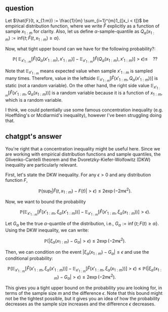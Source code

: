 ## question
Let $\hat{F}(t, x_{1:m}) := \frac{1}{m} \sum_{i=1}^{m}1_{[x_i < t]}$ be empirical distribution function, where we write $\hat{F}$ explicitly as a function of sample $x_{1:m}$ for clarity.
Also, let us define $\alpha$-sample-quantile as $Q_{\alpha}(x_{1:m}):= \mathrm{inf}\left\{ t; \hat{F}(t, x_{1:m}) \geq \alpha \right\}$.

Now, what tight upper bound can we have for the following probability?:

$$ \mathbb{P}(\; \mathbb{E}_{x'_{1:m}}[\hat{F}(Q_{\alpha}(x'_{1:m}), x'_{1:m})] \;-\; \mathbb{E}_{x'_{1:m}}[\hat{F}(Q_{\alpha}(x_{1:m}), x'_{1:m})] > \epsilon) \leq \quad ??$$

Note that $\mathbb{E}_{x'_{1:m}}$ means expected value when sample $x'_{1:m}$ is sampled many times. Therefore, value in the leftside $\mathbb{E}_{x'_{1:m}}[\hat{F}(x'_{1:m}, Q_{\alpha}(x'_{1:m}))]$ is static (not a random variable). On the other hand, the right side value $\mathbb{E}_{x'_{1:m}}[\hat{F}(x'_{1:m}, Q_{\alpha}(x_{1:m}))]$ is a random variable because it is a function of $x_{1:m}$, which is a random variable.

I think, we could potentially use some famous concentration inequality (e.g. Hoeffding's or Mcdiarmid's inequality), however I've been struggling doing that.


## chatgpt's answer
You're right that a concentration inequality might be useful here. Since we are working with empirical distribution functions and sample quantiles, the Glivenko-Cantelli theorem and the Dvoretzky-Kiefer-Wolfowitz (DKW) inequality are particularly relevant.

First, let's state the DKW inequality. For any $\epsilon > 0$ and any distribution function $F$,

$$
\mathbb{P}\left( \sup_{t} |\hat{F}(t, x_{1:m}) - F(t)| > \epsilon \right) \leq 2 \exp(-2m\epsilon^2).
$$

Now, we want to bound the probability

$$
\mathbb{P}\left( \mathbb{E}_{x'_{1:m}}[\hat{F}(x'_{1:m}, \xi_{\alpha}(x'_{1:m}))] - \mathbb{E}_{x'_{1:m}}[\hat{F}(x'_{1:m}, \xi_{\alpha}(x_{1:m}))] > \epsilon \right).
$$

Let $G_\alpha$ be the true $\alpha$-quantile of the distribution, i.e., $G_\alpha := \inf\{t; F(t) \geq \alpha\}$. Using the DKW inequality, we can write:

$$
\mathbb{P}\left(\left|\xi_\alpha(x_{1:m}) - G_\alpha\right| > \epsilon\right) \leq 2\exp(-2m\epsilon^2).
$$

Then, we can condition on the event $\left|\xi_\alpha(x_{1:m}) - G_\alpha\right| \leq \epsilon$ and use the conditional probability:

$$
\mathbb{P}\left(\mathbb{E}_{x'_{1:m}}[\hat{F}(x'_{1:m}, \xi_{\alpha}(x'_{1:m}))] - \mathbb{E}_{x'_{1:m}}[\hat{F}(x'_{1:m}, \xi_{\alpha}(x_{1:m}))] > \epsilon\right) \leq \mathbb{P}\left(\left|\xi_\alpha(x_{1:m}) - G_\alpha\right| > \epsilon\right) \leq 2\exp(-2m\epsilon^2).
$$

This gives you a tight upper bound on the probability you are looking for, in terms of the sample size $m$ and the difference $\epsilon$. Note that this bound might not be the tightest possible, but it gives you an idea of how the probability decreases as the sample size increases and the difference $\epsilon$ decreases.


